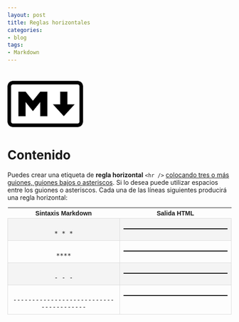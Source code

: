 ```yaml
---
layout: post
title: Reglas horizontales
categories:
- blog
tags:
- Markdown
---
```


<!-- Estilo CSS del post-->
<style>
table {
    font-family: arial, sans-serif;
    border-collapse: collapse;
    width: 100%;
}

td {
  vertical-align: baseline;
    border: 1px solid #dddddd;
    text-align: left;
    padding: 8px;
}

th {
    text-align: center;
    width: 33.3%;
}
tr:nth-child(even) {
    background-color: rgba(238, 238, 238, 0.57);
}
td:first-child {
    text-align: center;
    font-family: 'Inconsolata', monospace;
}

td:nth-child(2) {
   
    font-family: 'Inconsolata', monospace;
}

table h1 {
  font-size: 2em;
  font-weight: normal;
  color: #000;
}

h2 {
  font-size: 1.5em;
  font-weight: normal;
}

h3 {
  font-size: 1.17em;
  font-weight: normal;
}

h4 {
  font-size: 1.00em;
  font-weight: normal;
}

h5 {
  font-size: 0.83em;
  font-weight: normal;
}

h6 {
  font-size: 0.67em;
  font-weight: normal;
}

hr {
      border-bottom: 1px solid #000;
}
</style>

<!-- Imagen Markdown -->
# <img src="./../static/markdown.png" alt="Drawing" style="width: 170px;"/>

<!-- Contenido post -->
# Contenido
Puedes crear una etiqueta de **regla horizontal** `<hr />` <ins>colocando tres o más guiones, guiones bajos o asteriscos</ins>. Si lo desea puede utilizar espacios entre los guiones o asteriscos. Cada una de las líneas siguientes producirá una regla horizontal:

<table>
  <tr>
    <th>Sintaxis Markdown</th>
    <th>Salida HTML</th>
  </tr>
  <tr>
    <td>* * *</td>
    <td><hr/></td>
  </tr>
  <tr>
    <td>****</td>
    <td><hr/></td>
  </tr>
    <tr>
    <td>- - -</td>
    <td><hr/></td>
  </tr>
    <tr>
    <td>---------------------------------------</td>
    <td><hr/></td>
  </tr>
</table>

